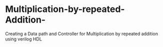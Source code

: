 # Multiplication-by-repeated-Addition-
Creating a Data path and Controller for Multiplication by repeated addition using verilog HDL
